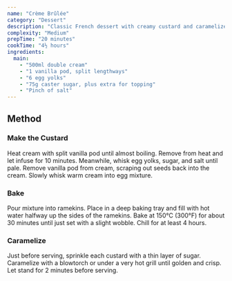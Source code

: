 ```yaml
---
name: "Crème Brûlée"
category: "Dessert"
description: "Classic French dessert with creamy custard and caramelized sugar top"
complexity: "Medium"
prepTime: "20 minutes"
cookTime: "4½ hours"
ingredients:
  main:
    - "500ml double cream"
    - "1 vanilla pod, split lengthways"
    - "6 egg yolks"
    - "75g caster sugar, plus extra for topping"
    - "Pinch of salt"
---
```


## Method

### Make the Custard

Heat cream with split vanilla pod until almost boiling. Remove from heat and let infuse for 10 minutes. Meanwhile, whisk egg yolks, sugar, and salt until pale. Remove vanilla pod from cream, scraping out seeds back into the cream. Slowly whisk warm cream into egg mixture.

### Bake

Pour mixture into ramekins. Place in a deep baking tray and fill with hot water halfway up the sides of the ramekins. Bake at 150°C (300°F) for about 30 minutes until just set with a slight wobble. Chill for at least 4 hours.

### Caramelize

Just before serving, sprinkle each custard with a thin layer of sugar. Caramelize with a blowtorch or under a very hot grill until golden and crisp. Let stand for 2 minutes before serving.